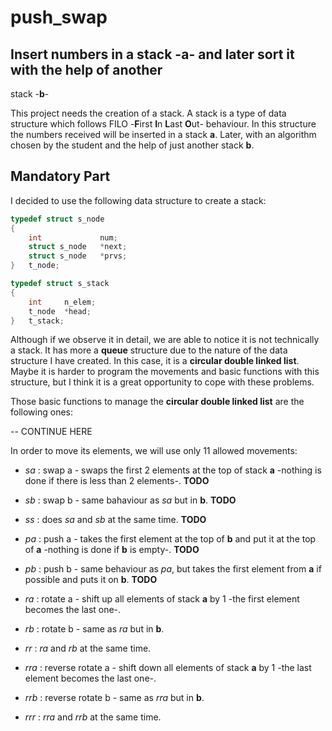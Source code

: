 # push\_swap
## Insert numbers in a stack -**a**- and later sort it with the help of another
stack -**b**-

This project needs the creation of a stack. A stack is a type of data
structure which follows  FILO -**F**irst **I**n **L**ast **O**ut- behaviour.
In this structure the numbers received will be inserted in a stack **a**.
Later, with an algorithm chosen by the student and the help of just another
stack **b**.

## Mandatory Part
I decided to use the following data structure to create a stack:

```c
typedef struct s_node
{
	int				num;
	struct s_node	*next;
	struct s_node	*prvs;
}	t_node;

typedef struct s_stack
{
	int		n_elem;
	t_node	*head;
}	t_stack;
```

Although if we observe it in detail, we are able to notice it is not technically
a stack. It has more a **queue** structure due to the nature of the data
structure I have created. In this case, it is a **circular double linked list**.
Maybe it is harder to program the movements and basic functions with this
structure, but I think it is a great opportunity to cope with these problems.

Those basic functions to manage the **circular double linked list** are the
following ones:

-- CONTINUE HERE

In order to move its elements, we will use only 11 allowed movements:

* *sa* : swap a - swaps the first 2 elements at the top of stack **a** -nothing
is done if there is less than 2 elements-.  **TODO**

* *sb* : swap b - same bahaviour as *sa* but in **b**. **TODO**

* *ss* : does *sa* and *sb* at the same time.  **TODO**

* *pa* : push a - takes the first element at the top of **b** and put it at the
top of **a** -nothing is done if **b** is empty-.  **TODO**

* *pb* : push b - same behaviour as *pa*, but takes the first element from **a**
if possible and puts it on **b**.  **TODO**

* *ra* : rotate a - shift up all elements of stack **a** by 1 -the first
element becomes the last one-.

* *rb* : rotate b - same as *ra* but in **b**.

* *rr* : *ra* and *rb* at the same time.

* *rra* : reverse rotate a - shift down all elements of stack **a** by 1 -the
last element becomes the last one-.

* *rrb* : reverse rotate b - same as *rra* but in **b**.

* *rrr* : *rra* and *rrb* at the same time.
